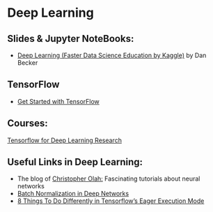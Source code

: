 # Deep Learning
## Slides & Jupyter NoteBooks:

* [Deep Learning (Faster Data Science Education by Kaggle)](https://www.kaggle.com/learn/deep-learning) by Dan Becker <br>

## TensorFlow
* [Get Started with TensorFlow](https://www.tensorflow.org/tutorials/)

## Courses:
[Tensorflow for Deep Learning Research](http://web.stanford.edu/class/cs20si/syllabus.html)

## Useful Links in Deep Learning:
* The blog of [Christopher Olah:](http://colah.github.io) Fascinating tutorials about neural networks
* [Batch Normalization in Deep Networks](https://www.learnopencv.com/batch-normalization-in-deep-networks/)
* [8 Things To Do Differently in Tensorflow’s Eager Execution Mode](https://medium.com/coinmonks/8-things-to-do-differently-in-tensorflows-eager-execution-mode-47cf429aa3ad)
